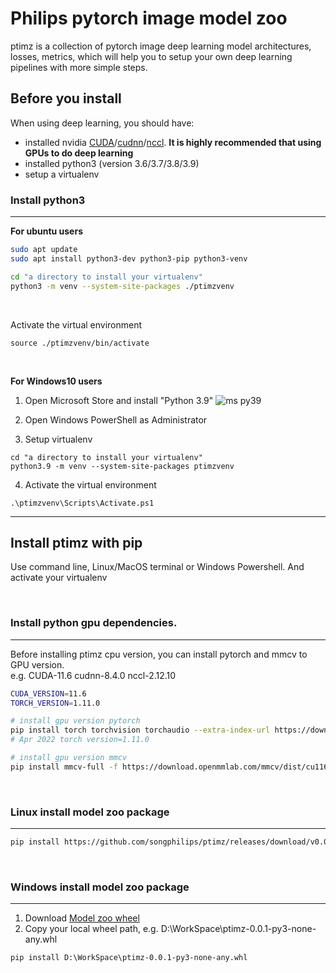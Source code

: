 # Philips pytorch image model zoo
ptimz is a collection of pytorch image deep learning model architectures, losses, metrics, which will help you to setup your own deep learning pipelines with more simple steps.

## Before you install
When using deep learning, you should have:  
- installed nvidia [CUDA](https://developer.nvidia.com/cuda-downloads)/[cudnn](https://developer.nvidia.com/rdp/cudnn-download)/[nccl](https://developer.nvidia.com/nccl/nccl-download).  **It is highly recommended that using GPUs to do deep learning**
- installed python3 (version 3.6/3.7/3.8/3.9)
- setup a virtualenv  


### Install python3
---
**For ubuntu users**
```bash
sudo apt update
sudo apt install python3-dev python3-pip python3-venv

cd "a directory to install your virtualenv"
python3 -m venv --system-site-packages ./ptimzvenv
```

&emsp;

Activate the virtual environment
```
source ./ptimzvenv/bin/activate
```

&emsp;

**For Windows10 users**  
1. Open Microsoft Store and install "Python 3.9"
![ms py39](https://res.cloudinary.com/practicaldev/image/fetch/s--qSFA9T2R--/c_limit%2Cf_auto%2Cfl_progressive%2Cq_auto%2Cw_880/https://dev-to-uploads.s3.amazonaws.com/i/pevwmsbrna7xs907br3d.png)

2. Open Windows PowerShell as Administrator
3. Setup virtualenv
```
cd "a directory to install your virtualenv"
python3.9 -m venv --system-site-packages ptimzvenv
```
4. Activate the virtual environment
```
.\ptimzvenv\Scripts\Activate.ps1
```



---
## Install ptimz with pip
Use command line, Linux/MacOS terminal or Windows Powershell. And activate your virtualenv

&emsp;

### Install python gpu dependencies.
---
Before installing ptimz cpu version, you can install pytorch and mmcv to GPU version.  
e.g. CUDA-11.6 cudnn-8.4.0 nccl-2.12.10
```bash
CUDA_VERSION=11.6
TORCH_VERSION=1.11.0

# install gpu version pytorch
pip install torch torchvision torchaudio --extra-index-url https://download.pytorch.org/whl/cu113
# Apr 2022 torch version=1.11.0

# install gpu version mmcv
pip install mmcv-full -f https://download.openmmlab.com/mmcv/dist/cu116/torch1.11.0/index.html
```

&emsp;

### Linux install model zoo package
---
``` bash
pip install https://github.com/songphilips/ptimz/releases/download/v0.0.1-hrnet/ptimz-0.0.1-py3-none-any.whl
```

&emsp;

### Windows install model zoo package
---
1. Download [Model zoo wheel](https://github.com/songphilips/ptimz/releases/download/v0.0.1-hrnet/ptimz-0.0.1-py3-none-any.whl)
2. Copy your local wheel path, e.g. D:\WorkSpace\ptimz-0.0.1-py3-none-any.whl
```
pip install D:\WorkSpace\ptimz-0.0.1-py3-none-any.whl
```